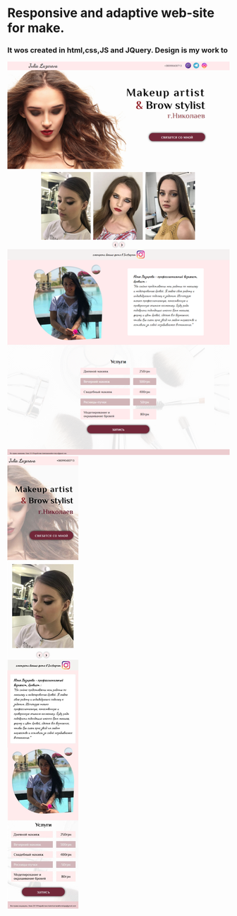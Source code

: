 # Responsive and adaptive web-site for make.
### It wos created in html,css,JS and JQuery. Design is my work to

![photo](https://github.com/KatyaMarakhovskaya/makeup/blob/master/makeup-desktop.png)
![photo](https://github.com/KatyaMarakhovskaya/makeup/blob/master/makeup-mobile.jpg)

